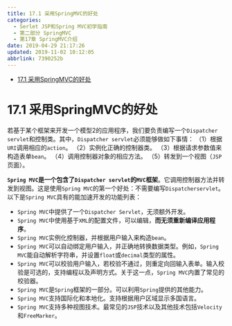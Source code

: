 ```yaml
---
title: 17.1 采用SpringMVC的好处
categories: 
  - Serlet JSP和Spring MVC初学指南
  - 第二部分 SpringMVC
  - 第17章 SpringMVC介绍
date: 2019-04-29 21:17:26
updated: 2019-11-02 10:12:05
abbrlink: 7390252b
---
```

<div id='my_toc'>

- [17.1 采用SpringMVC的好处](/JavaReadingNotes/7390252b/#17-1-采用SpringMVC的好处)

</div>
<!--more-->
<script>if (navigator.platform.toLowerCase() == 'win32'){document.getElementById('my_toc').style.display = 'none';}</script>

<!--end-->
# 17.1 采用SpringMVC的好处 #
若基于某个框架来开发一个模型2的应用程序，我们要负责编写一个`Dispatcher servlet`和控制类。其中，`Dispatcher servlet`必须能够做如下事情：
（1）根据`URI`调用相应的`action`。
（2）实例化正确的控制器类。
（3）根据请求参数值来构造表单`bean`。
（4）调用控制器对象的相应方法。
（5）转发到一个视图（`JSP`页面）。

**`Spring MVC`是一个包含了`Dispatcher servlet`的`MVC`框架**。它调用控制器方法并转发到视图。这是使用`Spring MVC`的第一个好处：不需要编写`Dispatcherservlet`。以下是`Spring MVC`具有的能加速开发的功能列表：
- `Spring MVC`中提供了一个`Dispatcher Servlet`，无须额外开发。
- `Spring MVC`中使用基于`XML`的配置文件，可以编辑，**而无须重新编译应用程序**。
- `Spring MVC`实例化控制器，并根据用户输入来构造`bean`。
- `Spring MVC`可以自动绑定用户输入，并正确地转换数据类型。例如，`Spring MVC`能自动解析字符串，并设置`float`或`decimal`类型的属性。
- `Spring MVC`可以校验用户输入，若校验不通过，则重定向回输入表单。输入校验是可选的，支持编程以及声明方式。关于这一点，`Spring MVC`内置了常见的校验器。
- `Spring MVC`是`Spring`框架的一部分。可以利用`Spring`提供的其他能力。
- `Spring MVC`支持国际化和本地化。支持根据用户区域显示多国语言。
- `Spring MVC`支持多种视图技术。最常见的`JSP`技术以及其他技术包括`Velocity`和`FreeMarker`。

